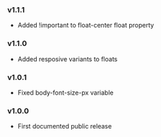 ### v1.1.1

- Added !important to float-center float property

### v1.1.0

- Added resposive variants to floats

### v1.0.1

- Fixed body-font-size-px variable

### v1.0.0

- First documented public release